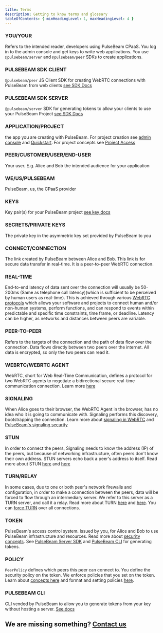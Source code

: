 ```yaml
---
title: Terms
description: Getting to know terms and glossary
tableOfContents: { minHeadingLevel: 1, maxHeadingLevel: 4 }
---
```


### YOU/YOUR

Refers to the intended reader, developers using PulseBeam CPaaS. You log in to the admin console and get keys to write web applications. You use `@pulsebeam/server` and `@pulsebeam/peer` SDKs to create applications.

### PULSEBEAM SDK CLIENT

`@pulsebeam/peer` JS Client SDK for creating WebRTC connections with PulseBeam from web clients [see SDK Docs](/docs/reference/peer-js)

### PULSEBEAM SDK SERVER

`@pulsebeam/server` SDK for generating tokens to allow your clients to use your PulseBeam Project [see SDK Docs](/docs/reference/server-js)

### APPLICATION/PROJECT

the app you are creating with PulseBeam. For project creation see [admin console](https://cloud.pulsebeam.dev/oidc) and [Quickstart](/docs/getting-started/quick-start). For project concepts see [Project Access](/docs/concepts/security-and-architecture/#project-access-control)

### PEER/CUSTOMER/USER/END-USER

Your user. E.g. Alice and Bob the intended audience for your application

### WE/US/PULSEBEAM

PulseBeam, us, the CPaaS provider

### KEYS

Key pair(s) for your PulseBeam project [see key docs](/docs/concepts/security-and-architecture/#pulsebeam-project-keys)

### SECRETS/PRIVATE KEYS

The private key in the asymmetric key set provided by PulseBeam to you

### CONNECT/CONNECTION

The link created by PulseBeam between Alice and Bob. This link is for secure data transfer in real-time. It is a peer-to-peer WebRTC connection.

### REAL-TIME

End-to-end latency of data sent over the connection will usually be 50-200ms (Same as telephone call latency)(which is sufficient to be perceived by human users as real-time). This is achieved through various [WebRTC protocols](/docs/concepts/webrtc/#communicating-with-peers-via-rtp-and-sctp) which allows your software and projects to connect human and/or non-human systems, perform functions, and can respond to events within predictable and specific time constraints, time frame, or deadline. Latency can be higher, as networks and distances between peers are variable.

### PEER-TO-PEER

Refers to the targets of the connection and the path of data flow over the connection. Data flows directly between two peers over the internet. All data is encrypted, so only the two peers can read it.

### WEBRTC/WEBRTC AGENT

WebRTC, short for Web Real-Time Communication, defines a protocol for two WebRTC agents to negotiate a bidirectional secure real-time communication connection. Learn more [here](/docs/concepts/webrtc)

### SIGNALING

When Alice goes to their browser, the WebRTC Agent in the browser, has no idea who it is going to communicate with. Signaling performs this discovery, bootstrapping the connection. Learn more about [signaling in WebRTC](/docs/concepts/webrtc/#signaling-how-peers-find-each-other-in-webrtc) and [PulseBeam's signaling security](/docs/concepts/security-and-architecture/#signaling-security)

### STUN

In order to connect the peers, Signaling needs to know the address (IP) of the peers, but because of networking infrastructure, often peers don't know their own address. STUN servers echo back a peer's address to itself. Read more about STUN [here](/docs/concepts/security-and-architecture/#turn--stun-security) and [here](/docs/concepts/webrtc/#connecting-and-nat-traversal-with-stunturn)

### TURN/RELAY

In some cases, due to one or both peer's network firewalls and configuration, in order to make a connection between the peers, data will be forced to flow through an intermediary server. We refer to this server as a TURN server, and call it a relay. Read more about TURN [here](/docs/concepts/security-and-architecture/#turn--stun-security) and [here](/docs/concepts/webrtc/#connecting-and-nat-traversal-with-stunturn). You can [force TURN](https://jsr.io/@pulsebeam/peer/doc/~/PeerOptionsFull#property_forcerelay) over all connections.

### TOKEN

PulseBeam's access control system. Issued by you, for Alice and Bob to use PulseBeam infrastructure and resources. Read more about [security concepts](/docs/concepts/security-and-architecture). See [PulseBeam Server SDK](/docs/reference/server-js) and [PulseBeam CLI](/docs/reference/cli) for generating tokens.

### POLICY

`PeerPolicy` defines which peers this peer can connect to. You define the security policy on the token. We enforce policies that you set on the token. Learn about [concepts here](/docs/concepts/security-and-architecture/#customer-tokens-ttl-policies) and format and setting policies [here](https://jsr.io/@pulsebeam/server/doc/~/PeerPolicy).

### PULSEBEAM CLI

CLI vended by PulseBeam to allow you to generate tokens from your key without hosting a server. [See docs](/docs/reference/cli)

## We are missing something? [Contact us](/docs/community-and-support/discord)